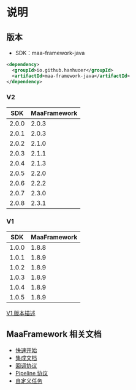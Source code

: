 说明
===

## 版本

- SDK：maa-framework-java

```xml
<dependency>
  <groupId>io.github.hanhuoer</groupId>
  <artifactId>maa-framework-java</artifactId>
</dependency>
```

### V2

| SDK   | MaaFramework |
|-------|--------------|
| 2.0.0 | 2.0.3        |
| 2.0.1 | 2.0.3        |
| 2.0.2 | 2.1.0        |
| 2.0.3 | 2.1.1        |
| 2.0.4 | 2.1.3        |
| 2.0.5 | 2.2.0        |
| 2.0.6 | 2.2.2        |
| 2.0.7 | 2.3.0        |
| 2.0.8 | 2.3.1        |

### V1

| SDK   | MaaFramework |
|-------|--------------|
| 1.0.0 | 1.8.8        |
| 1.0.1 | 1.8.9        |
| 1.0.2 | 1.8.9        |
| 1.0.3 | 1.8.9        |
| 1.0.4 | 1.8.9        |
| 1.0.5 | 1.8.9        |

[V1 版本描述](https://github.com/hanhuoer/maa-framework-java/blob/v1/docs/README.md)

## MaaFramework 相关文档

- [快速开始](https://github.com/MaaXYZ/MaaFramework/blob/main/docs/zh_cn/1.1-快速开始.md)
- [集成文档](https://github.com/MaaXYZ/MaaFramework/blob/main/docs/zh_cn/2.1-集成文档.md)
- [回调协议](https://github.com/MaaXYZ/MaaFramework/blob/main/docs/zh_cn/2.2-回调协议.md)
- [Pipeline 协议](https://github.com/MaaXYZ/MaaFramework/blob/main/docs/zh_cn/3.1-任务流水线协议.md)
- [自定义任务](https://github.com/MaaXYZ/MaaFramework/blob/main/docs/zh_cn/2.3-自定义任务.md)



